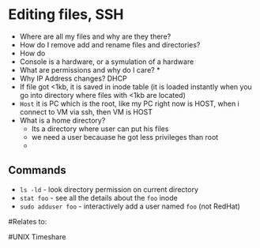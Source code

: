 # Editing files, SSH

* Where are all my files and why are they there?
* How do I remove add and rename files and directories?
* How do 
* Console is a hardware, or a symulation of a hardware
* What are permissions and why do I care? 
  * 
* Why IP Address changes? DHCP
* If file got <1kb, it is saved in inode table
(it is loaded instantly when you go into directory where files with <1kb are located)
* `Host` it is PC which is the root, like my PC right now is HOST, when i connect to VM via ssh, then VM is HOST
* What is a home directory? 
  * Its a directory where user can put his files
  * we need a user becauase he got less privileges than root
  * 


## Commands
* `ls -ld` - look directory permission on current directory
* `stat foo` - see all the details about the `foo` inode
* `sudo adduser foo` - interactively add a user named `foo` (not RedHat)


#Relates to:

#UNIX Timeshare
